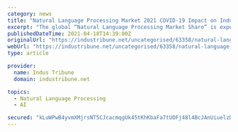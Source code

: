 ```yaml
---
category: news
title: "Natural Language Processing Market 2021 COVID-19 Impact on Industry Share, Revenue and Key Players"
excerpt: "The global “Natural Language Processing Market Share” is expected to rise with an impressive CAGR and generate the highest revenue by 2026. Fortune Business Insights™ in its latest report published this information."
publishedDateTime: 2021-04-18T14:39:00Z
originalUrl: "https://industribune.net/uncategorised/63358/natural-language-processing-market-2021-covid-19-impact-on-industry-share-revenue-and-key-players/"
webUrl: "https://industribune.net/uncategorised/63358/natural-language-processing-market-2021-covid-19-impact-on-industry-share-revenue-and-key-players/"
type: article

provider:
  name: Indus Tribune
  domain: industribune.net

topics:
  - Natural Language Processing
  - AI

secured: "kLuWPwB4yvmXMjrsNT5CJcacmqgUk45tKhKbaFa7tUOFj48l4BcJAnUiuelzDNoiYPgwNk7wzWJryGzqtOixrwb4yUe36kd7ekJqxVpftLRZ6OeGAVhYOzhzZPJb/5lvANrXDsuBRIypX2L4bAEAtFRbc6Zn+EZ1fPtI83OmQDwAqZvfxidFqJ1RWcoSAkfaDT59Ejb5MrtjarlyukC2Z9MHeU/ca1ybJBigQbKyvGvuZ8T2yr29HsDibG6d+RbFivT/hZkpmLtjNtUqqduOzQ2LyJBytIo1MPBYEDbhv/5RJFXRL2VQauwEiufzACdTrfkaSCqwNiULaD3iVbyUA1jCuc6kyogmSlvNh5jqKZw=;MJMQ0IErjZiBo1x5mbXTdA=="
---
```


